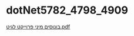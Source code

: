 # dotNet5782_4798_4909

[בונוסים מיני פרוייקט לגיט.pdf](https://github.com/Nathan9889/dotNet5782_4798_4909/files/7861563/default.pdf)
